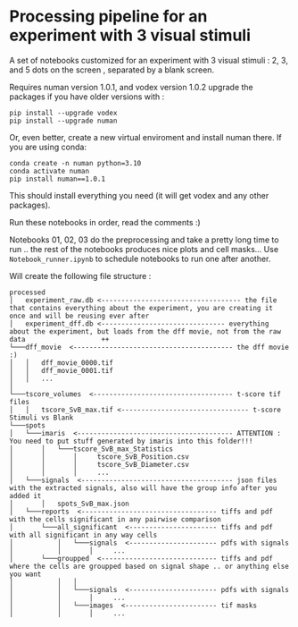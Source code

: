 # Processing pipeline for an experiment with 3 visual stimuli
A set of notebooks customized for an experiment with 3 visual stimuli : 2, 3, and 5 dots on the screen , separated by a blank screen.

Requires numan version 1.0.1, and vodex version 1.0.2
upgrade the packages if you have older versions with :
```
pip install --upgrade vodex
pip install --upgrade numan
```
Or, even better, create a new virtual enviroment and install numan there.
If you are using conda:
```
conda create -n numan python=3.10
conda activate numan
pip install numan==1.0.1
```
This should install everything you need (it will get vodex and any other packages).


Run these notebooks in order, read the comments :)

Notebooks 01, 02, 03 do the preprocessing and take a pretty long time to run .. the rest of the notebooks produces nice plots and cell masks...
Use ```Notebook_runner.ipynb``` to schedule notebooks to run one after another.

Will create the following file structure :

```
processed                                              
│   experiment_raw.db <----------------------------------- the file that contains everything about the experiment, you are creating it once and will be reusing ever after
│   experiment_dff.db <------------------------------- everything about the experiment, but loads from the dff movie, not from the raw data                   ++
└───dff_movie  <---------------------------------------- the dff movie :)
│   │   dff_movie_0000.tif                              
│   │   dff_movie_0001.tif                              
│   │   ...                                             
│
└───tscore_volumes  <----------------------------------- t-score tif files
│   │   tscore_SvB_max.tif <-------------------------------- t-score Stimuli vs Blank
└───spots
│   └───imaris  <--------------------------------------- ATTENTION : You need to put stuff generated by imaris into this folder!!!
│       │   └───tscore_SvB_max_Statistics
│       │       │     tscore_SvB_Position.csv
│       │       │     tscore_SvB_Diameter.csv
│       │       │     ...
│   └───signals  <-------------------------------------- json files with the extracted signals, also will have the group info after you added it
│       │   spots_SvB_max.json
│   └───reports  <---------------------------------- tiffs and pdf with the cells significant in any pairwise comparison
│       └───all_significant  <---------------------- tiffs and pdf with all significant in any way cells
│           │   └───signals  <---------------------- pdfs with signals
│           │       │     ...
│       └───groupped  <----------------------------- tiffs and pdf where the cells are groupped based on signal shape .. or anything else you want
│           │   │
│           │   └───signals  <---------------------- pdfs with signals
│           │       │     ...
│           │   └───images  <----------------------- tif masks
│           │       │     ...
```
